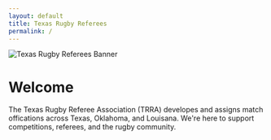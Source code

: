 ```yaml
---
layout: default
title: Texas Rugby Referees
permalink: /
---
```


<!-- ===== Banner Image Placeholder ===== -->
<div class="hero-banner">
  <img src="https://via.placeholder.com/1600x400?text=TRRA+Banner+Image" alt="Texas Rugby Referees Banner">
</div>

# Welcome
The Texas Rugby Referee Association (TRRA) developes and assigns match offications across Texas, Oklahoma, and Louisana. We're here to support competitions, referees, and the rugby community. 
